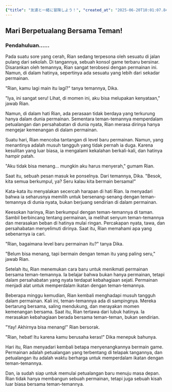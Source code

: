 ```yaml
---
{"title": "友達と一緒に冒険しよう！", "created_at": "2025-06-20T10:01:07.841804+09:00"}
---
```


## Mari Berpetualang Bersama Teman!

### Pendahuluan……

Pada suatu sore yang cerah, Rian sedang terpesona oleh sesuatu di jalan pulang dari sekolah. Di tangannya, sebuah konsol game terbaru bersinar. Disarankan oleh temannya, Rian sangat terobsesi dengan permainan ini. Namun, di dalam hatinya, sepertinya ada sesuatu yang lebih dari sekadar permainan.

"Rian, kamu lagi main itu lagi?" tanya temannya, Dika.

"Iya, ini sangat seru! Lihat, di momen ini, aku bisa melupakan kenyataan," jawab Rian.

Namun, di dalam hati Rian, ada perasaan tidak berdaya yang terkurung hanya dalam dunia permainan. Sementara teman-temannya memperdalam petualangan dan persahabatan di dunia nyata, Rian merasa dirinya hanya mengejar kemenangan di dalam permainan.

Suatu hari, Rian mencoba tantangan di level baru permainan. Namun, yang menantinya adalah musuh tangguh yang tidak pernah ia duga. Karena kesulitan yang luar biasa, ia mengalami kekalahan berkali-kali, dan hatinya hampir patah.

"Aku tidak bisa menang... mungkin aku harus menyerah," gumam Rian.

Saat itu, sebuah pesan masuk ke ponselnya. Dari temannya, Dika. "Besok, kita semua berkumpul, ya? Seru kalau kita bermain bersama!"

Kata-kata itu menyalakan secercah harapan di hati Rian. Ia menyadari bahwa ia seharusnya memilih untuk bersenang-senang dengan teman-temannya di dunia nyata, bukan berjuang sendirian di dalam permainan.

Keesokan harinya, Rian berkumpul dengan teman-temannya di taman. Sambil berbincang tentang permainan, ia melihat senyum teman-temannya dan merasakan beban di hatinya mulai ringan. Percakapan nyata, tawa, dan persahabatan menyelimuti dirinya. Saat itu, Rian memahami apa yang sebenarnya ia cari.

"Rian, bagaimana level baru permainan itu?" tanya Dika.

"Belum bisa menang, tapi bermain dengan teman itu yang paling seru," jawab Rian.

Setelah itu, Rian menemukan cara baru untuk menikmati permainan bersama teman-temannya. Ia belajar bahwa bukan hanya permainan, tetapi dalam persahabatan yang nyata terdapat kebahagiaan sejati. Permainan menjadi alat untuk memperdalam ikatan dengan teman-temannya.

Beberapa minggu kemudian, Rian kembali menghadapi musuh tangguh dalam permainan. Kali ini, teman-temannya ada di sampingnya. Mereka bertarung bersama, saling mendukung, dan merayakan momen kemenangan bersama. Saat itu, Rian tertawa dari lubuk hatinya. Ia merasakan kebahagiaan berada bersama teman-teman, bukan sendirian.

"Yay! Akhirnya bisa menang!" Rian bersorak.

"Rian, hebat! Itu karena kamu berusaha keras!" Dika menepuk bahunya.

Hari itu, Rian menyadari kembali betapa menyenangkannya bermain game. Permainan adalah petualangan yang terbentang di telapak tangannya, dan petualangan itu adalah waktu berharga untuk memperdalam ikatan dengan teman-temannya.

Dan, ia sudah siap untuk memulai petualangan baru menuju masa depan. Rian tidak hanya membangun sebuah permainan, tetapi juga sebuah kisah luar biasa bersama teman-temannya.
